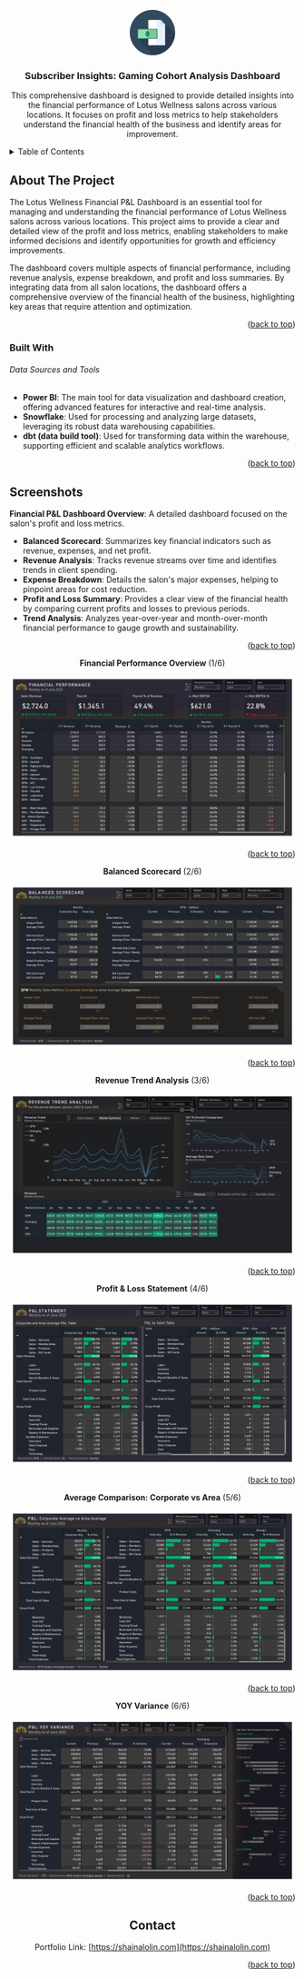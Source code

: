 <div id="top"></div>

<!-- PROJECT LOGO -->
<br />
<div align="center">
  <a href="https://github.com/slaisha/power-bi-finance-salon">
    <img src="images/budget.svg" alt="Logo" width="80" height="80">
  </a>

<h3 align="center">Subscriber Insights: Gaming Cohort Analysis Dashboard</h3>

  <p align="center">

This comprehensive dashboard is designed to provide detailed insights into the financial performance of Lotus Wellness salons across various locations. It focuses on profit and loss metrics to help stakeholders understand the financial health of the business and identify areas for improvement.

  </p>
</div>



<!-- TABLE OF CONTENTS -->
<details>
  <summary>Table of Contents</summary>
  <ol>
    <li><a href="#about-the-project">About the Project</a></li>
    <li><a href="#built-with">Built With</a></li>
    <li><a href="#screenshots">Screenshots</a></li>
    <li><a href="#contact">Contact</a></li>
  </ol>
</details>



<!-- ABOUT THE PROJECT -->
## About The Project

<!-- [![Product Name Screen Shot][product-screenshot]](https://example.com) -->

The Lotus Wellness Financial P&L Dashboard is an essential tool for managing and understanding the financial performance of Lotus Wellness salons across various locations. This project aims to provide a clear and detailed view of the profit and loss metrics, enabling stakeholders to make informed decisions and identify opportunities for growth and efficiency improvements. 

The dashboard covers multiple aspects of financial performance, including revenue analysis, expense breakdown, and profit and loss summaries. By integrating data from all salon locations, the dashboard offers a comprehensive overview of the financial health of the business, highlighting key areas that require attention and optimization.

<p align="right">(<a href="#top">back to top</a>)</p>



### Built With
###### Data Sources and Tools
* **Power BI**: The main tool for data visualization and dashboard creation, offering advanced features for interactive and real-time analysis.
* **Snowflake**: Used for processing and analyzing large datasets, leveraging its robust data warehousing capabilities.
* **dbt (data build tool)**: Used for transforming data within the warehouse, supporting efficient and scalable analytics workflows.



<!-- 
* [React.js](https://reactjs.org/)
* [Vue.js](https://vuejs.org/)
* [Angular](https://angular.io/)
* [Svelte](https://svelte.dev/)
* [Laravel](https://laravel.com)
* [Bootstrap](https://getbootstrap.com)
* [JQuery](https://jquery.com) -->

<p align="right">(<a href="#top">back to top</a>)</p>



<!-- SCREENSHOTS -->
## Screenshots


**Financial P&L Dashboard Overview**: A detailed dashboard focused on the salon's profit and loss metrics.
- **Balanced Scorecard**: Summarizes key financial indicators such as revenue, expenses, and net profit.
- **Revenue Analysis**: Tracks revenue streams over time and identifies trends in client spending.
- **Expense Breakdown**: Details the salon's major expenses, helping to pinpoint areas for cost reduction.
- **Profit and Loss Summary**: Provides a clear view of the financial health by comparing current profits and losses to previous periods.
- **Trend Analysis**: Analyzes year-over-year and month-over-month financial performance to gauge growth and sustainability.



<p align="right">(<a href="#top">back to top</a>)</p>

<!-- Image Stack with GitHub Links -->
<div align="center">

<!-- Image with GitHub Link -->
<b>Financial Performance Overview</b> (1/6) 

<div>
  <a href="https://github.com/slaisha/power-bi-finance-salon/blob/master/images/Financial-Package-1.png">
    <img src="images/Financial-Package-1.png" style="max-width: 100%; height: auto;">
  </a>
</div>

<p align="right">(<a href="#top">back to top</a>)</p>
<b>Balanced Scorecard</b>  (2/6) 
<p>
<!-- Image with GitHub Link -->
<div>
  <a href="https://github.com/slaisha/power-bi-finance-salon/blob/master/images/Financial-Package-2.png">
    <img src="images/Financial-Package-2.png" style="max-width: 100%; height: auto;">
  </a>
</div>
<p align="right">(<a href="#top">back to top</a>)</p>
<b>Revenue Trend Analysis</b>  (3/6) 
<p>
<!-- Image with GitHub Link -->
<div>
  <a href="https://github.com/slaisha/power-bi-finance-salon/blob/master/images/Financial-Package-3.png">
    <img src="images/Financial-Package-3.png" style="max-width: 100%; height: auto;">
  </a>
</div>
<p align="right">(<a href="#top">back to top</a>)</p>
<b>Profit & Loss Statement</b>  (4/6) 
<p>
<!-- Image with GitHub Link -->
<div>
  <a href="https://github.com/slaisha/power-bi-finance-salon/blob/master/images/Financial-Package-4.png">
    <img src="images/Financial-Package-4.png" style="max-width: 100%; height: auto;">
  </a>
</div> 
<p align="right">(<a href="#top">back to top</a>)</p>


<!-- Image with GitHub Link -->
<b>Average Comparison: Corporate vs Area</b>  (5/6) 
<p>
<div>
  <a href="https://github.com/slaisha/power-bi-finance-salon/blob/master/images/Financial-Package-5.png">
    <img src="images/Financial-Package-5.png" style="max-width: 100%; height: auto;">
  </a>
</div>
<p align="right">(<a href="#top">back to top</a>)</p>


<!-- Image with GitHub Link -->
<b>YOY Variance</b>  (6/6)
<p>
<div>
  <a href="https://github.com/slaisha/power-bi-finance-salon/blob/master/images/Financial-Package-6.png">
    <img src="images/Financial-Package-6.png" style="max-width: 100%; height: auto;">
  </a>
</div>
<p align="right">(<a href="#top">back to top</a>)</p>





<!-- CONTACT -->
## Contact

Portfolio Link: [https://shainalolin.com](https://shainalolin.com)

<p align="right">(<a href="#top">back to top</a>)</p>




<!-- MARKDOWN LINKS & IMAGES -->
<!-- https://www.markdownguide.org/basic-syntax/#reference-style-links -->
[contributors-shield]: https://img.shields.io/github/contributors/github_username/repo_name.svg?style=for-the-badge
[contributors-url]: https://github.com/github_username/repo_name/graphs/contributors
[forks-shield]: https://img.shields.io/github/forks/github_username/repo_name.svg?style=for-the-badge
[forks-url]: https://github.com/github_username/repo_name/network/members
[stars-shield]: https://img.shields.io/github/stars/github_username/repo_name.svg?style=for-the-badge
[stars-url]: https://github.com/github_username/repo_name/stargazers
[issues-shield]: https://img.shields.io/github/issues/github_username/repo_name.svg?style=for-the-badge
[issues-url]: https://github.com/github_username/repo_name/issues
[license-shield]: https://img.shields.io/github/license/github_username/repo_name.svg?style=for-the-badge
[license-url]: https://github.com/github_username/repo_name/blob/master/LICENSE.txt
[linkedin-shield]: https://img.shields.io/badge/-LinkedIn-black.svg?style=for-the-badge&logo=linkedin&colorB=555
[linkedin-url]: https://linkedin.com/in/linkedin_username
[product-screenshot]: images/screenshot.png
[s1-screenshot]: images/Saffron-Autos-01.png

